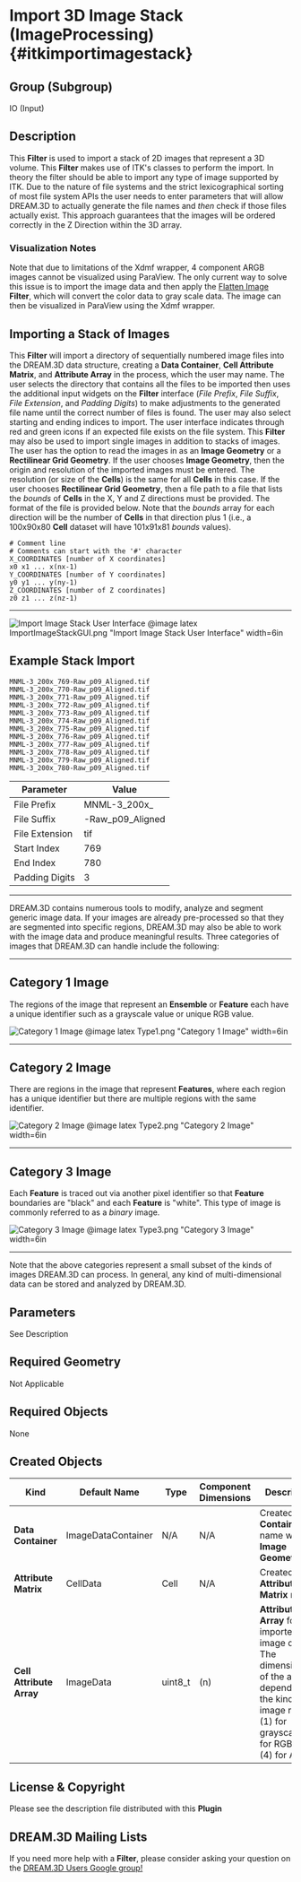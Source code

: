Import 3D Image Stack (ImageProcessing) {#itkimportimagestack}
=============

## Group (Subgroup) ##
IO (Input)

## Description ##
This **Filter** is used to import a stack of 2D images that represent a 3D volume.  This **Filter** makes use of ITK's classes to perform the import. In theory the filter should be able to import any type of image supported by ITK. Due to the nature of file systems and the strict lexicographical sorting of most file system APIs the user needs to enter parameters that will allow DREAM.3D to actually generate the file names and *then* check if those files actually exist. This approach guarantees that the images will be ordered correctly in the Z Direction within the 3D array.

### Visualization Notes ###

Note that due to limitations of the Xdmf wrapper, 4 component ARGB images cannot be visualized using ParaView. The only current way to solve this issue is to import the image data and then apply the [Flatten Image](flattenimage.html) **Filter**, which will convert the color data to gray scale data. The image can then be visualized in ParaView using the Xdmf wrapper.

## Importing a Stack of Images ##
This **Filter** will import a directory of sequentially numbered image files into the DREAM.3D data structure, creating a **Data Container**, **Cell Attribute Matrix**, and **Attribute Array** in the process, which the user may name. 
The user selects the directory that contains all the files to be imported then uses the additional input widgets on the **Filter** interface (_File Prefix_, _File Suffix_, _File Extension_, and _Padding Digits_) to make adjustments to the generated file name until the correct number of files is found. The user may also select starting and ending indices to import. The user interface indicates through red and green icons if an expected file exists on the file system. This **Filter** may also be used to import single images in addition to stacks of images.  
The user has the option to read the images in as an **Image Geometry** or a **Rectilinear Grid Geometry**.  If the user chooses **Image Geometry**, then the origin and resolution of the imported images must be entered.  The resolution (or size of the **Cells**) is the same for all **Cells** in this case.  If the user chooses **Rectilinear Grid Geometry**, then a file path to a file that lists the *bounds* of **Cells** in the X, Y and Z directions must be provided.  The format of the file is provided below. Note that the *bounds* array for each direction will be the number of **Cells** in that direction plus 1 (i.e., a 100x90x80 **Cell** dataset will have 101x91x81 *bounds* values).

	# Comment line
	# Comments can start with the '#' character
	X_COORDINATES [number of X coordinates] 
	x0 x1 ... x(nx-1)
	Y_COORDINATES [number of Y coordinates] 
	y0 y1 ... y(ny-1)
	Z_COORDINATES [number of Z coordinates] 
	z0 z1 ... z(nz-1)
	
-----

![Import Image Stack User Interface](ItkImportImageStackGUI.png)
@image latex ImportImageStackGUI.png "Import Image Stack User Interface" width=6in


## Example Stack Import ##


	MNML-3_200x_769-Raw_p09_Aligned.tif
	MNML-3_200x_770-Raw_p09_Aligned.tif
	MNML-3_200x_771-Raw_p09_Aligned.tif
	MNML-3_200x_772-Raw_p09_Aligned.tif
	MNML-3_200x_773-Raw_p09_Aligned.tif
	MNML-3_200x_774-Raw_p09_Aligned.tif
	MNML-3_200x_775-Raw_p09_Aligned.tif
	MNML-3_200x_776-Raw_p09_Aligned.tif
	MNML-3_200x_777-Raw_p09_Aligned.tif
	MNML-3_200x_778-Raw_p09_Aligned.tif
	MNML-3_200x_779-Raw_p09_Aligned.tif
	MNML-3_200x_780-Raw_p09_Aligned.tif

| Parameter | Value |
|---------------|---------|
| File Prefix | MNML-3_200x_ |
| File Suffix | -Raw_p09_Aligned |
| File Extension | tif |
| Start Index | 769 |
| End Index | 780 |
| Padding Digits | 3 |



-----


DREAM.3D contains numerous tools to modify, analyze and segment generic image data.  If your images are already pre-processed so that they are segmented into specific regions, DREAM.3D may also be able to work with the image data and produce meaningful results. Three categories of images that DREAM.3D can handle include the following:

-----

## Category 1 Image ##

The regions of the image that represent an **Ensemble** or **Feature** each have a unique identifier such as a grayscale value or unique RGB value.

![Category 1 Image](Type1.png)
@image latex Type1.png "Category 1 Image" width=6in

-----

## Category 2 Image ##

There are regions in the image that represent **Features**, where each region has a unique identifier but there are multiple regions with the same identifier.

![Category 2 Image](Type2.png)
@image latex Type2.png "Category 2 Image" width=6in

-----

## Category 3 Image ##

Each **Feature** is traced out via another pixel identifier so that **Feature** boundaries are "black" and each **Feature** is "white". This type of image is commonly referred to as a *binary* image.

![Category 3 Image](Type3.png)
@image latex Type3.png "Category 3 Image" width=6in

-----

Note that the above categories represent a small subset of the kinds of images DREAM.3D can process.  In general, any kind of multi-dimensional data can be stored and analyzed by DREAM.3D.

## Parameters ##
See Description

## Required Geometry ##
Not Applicable

## Required Objects ##
None

## Created Objects ##

| Kind | Default Name | Type | Component Dimensions | Description |
|------|--------------|------|----------------------|-------------|
| **Data Container** | ImageDataContainer | N/A | N/A | Created **Data Container** name with an **Image Geometry** |
| **Attribute Matrix** | CellData | Cell | N/A | Created **Cell Attribute Matrix** name  |
| **Cell Attribute Array**  | ImageData | uint8_t| (n) | **Attribute Array** for the imported image data. The dimensionality of the array depends on the kind of image read: (1) for grayscale, (3) for RGB, and (4) for ARGB |


## License & Copyright ##

Please see the description file distributed with this **Plugin**

## DREAM.3D Mailing Lists ##

If you need more help with a **Filter**, please consider asking your question on the [DREAM.3D Users Google group!](https://groups.google.com/forum/?hl=en#!forum/dream3d-users)


